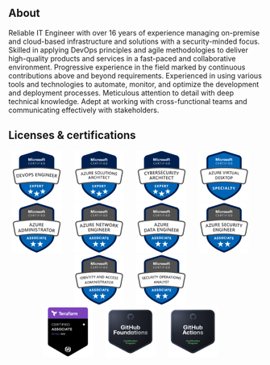 ## About

Reliable IT Engineer with over 16 years of experience managing on-premise and cloud-based infrastructure and solutions with a security-minded focus. Skilled in applying DevOps principles and agile methodologies to deliver high-quality products and services in a fast-paced and collaborative environment. Progressive experience in the field marked by continuous contributions above and beyond requirements. Experienced in using various tools and technologies to automate, monitor, and optimize the development and deployment processes. Meticulous attention to detail with deep technical knowledge. Adept at working with cross-functional teams and communicating effectively with stakeholders.

## Licenses & certifications

<div align="center">
<a href="https://learn.microsoft.com/api/credentials/share/en-us/RomanRabodzei/4F48A8397F604892?sharingId=B3C1155BC65B52A1" style="margin-right: 20px;">
<img src="./azure-devops-engineer-expert.png" alt="Azure DevOps Engineer Expert" width="100" height="100"></a>
<a href="https://learn.microsoft.com/api/credentials/share/en-us/RomanRabodzei/977678304216884B?sharingId=B3C1155BC65B52A1" style="margin-right: 20px;">
<img src="./azure-solutions-architect-expert.png" alt="Azure Solutions Architect Expert" width="100" height="100"></a>
<a href="https://learn.microsoft.com/api/credentials/share/en-us/RomanRabodzei/AB0829F37921442E?sharingId=B3C1155BC65B52A1" style="margin-right: 20px;">
<img src="./azure-cybersecurity-architect-exper.png" alt="Azure Cybersecurity Architect Expert" width="100" height="100"></a>
<a href="https://learn.microsoft.com/api/credentials/share/en-us/RomanRabodzei/185BD79D4B1F186B?sharingId=B3C1155BC65B52A1" style="margin-right: 20px;">
<img src="./azure-virtual-desktop-specialty.png" alt="Azure Virtual Desktop Specialty" width="100" height="100"></a>
</div>

<div align="center">
<a href="https://learn.microsoft.com/api/credentials/share/en-us/RomanRabodzei/AC60B90FD780DE2E?sharingId=B3C1155BC65B52A1" style="margin-right: 20px;">
<img src="./azure-administrator-associate.png" alt="Azure Administrator Associate" width="100" height="100"></a>
<a href="https://learn.microsoft.com/api/credentials/share/en-us/RomanRabodzei/BE0BFA3983B667C2?sharingId=B3C1155BC65B52A1" style="margin-right: 20px;">
<img src="./azure-network-engineer-associate.png" alt="Azure Network Engineer Associate" width="100" height="100"></a>
<a href="https://learn.microsoft.com/api/credentials/share/en-us/RomanRabodzei/9D7DF5C09F3B647C?sharingId=B3C1155BC65B52A1" style="margin-right: 20px;">
<img src="./azure-data-engineer-associate.png" alt="Azure Data Engineer Associate" width="100" height="100"></a>
<a href="https://learn.microsoft.com/api/credentials/share/en-us/RomanRabodzei/82A596ACA31366A7?sharingId=B3C1155BC65B52A1" style="margin-right: 20px;">
<img src="./azure-security-engineer-associate.png" alt="Azure Security Engineer Associate" width="100" height="100"></a>
<a href="https://learn.microsoft.com/api/credentials/share/en-us/RomanRabodzei/F7D70FE59B762680?sharingId=B3C1155BC65B52A1" style="margin-right: 20px;">
<img src="./azure-identity-and-access-administrator-associate.png" alt="Azure Identity and Access Administrator Associate" width="100" height="100"></a>
<a href="https://learn.microsoft.com/api/credentials/share/en-us/RomanRabodzei/31872132664101B9?sharingId=B3C1155BC65B52A1" style="margin-right: 20px;">
<img src="./azure-security-operations-analyst-associate.png" alt="Azure Security Operations Analyst Associate" width="100" height="100"></a>
</div>

<div align="center">
<a href="https://www.credly.com/earner/earned/badge/59919c2a-362e-40e6-9b17-727ae7127c17" style="margin-right: 20px;">
<img src="./hashicorp-certified-terraform-associate-003.png" alt="HashiCorp Certified: Terraform Associate" width="100" height="100"></a>
<a href="https://www.credly.com/earner/earned/badge/8932b5c9-712d-4c55-943b-801e9509928a" style="margin-right: 20px;">
<img src="./github-foundations.png" alt="GitHub Foundations" width="100" height="100"></a>
<a href="https://www.credly.com/earner/earned/badge/a1441f60-5e8f-4a3a-b621-13928524a993" style="margin-right: 20px;">
<img src="./github-actions.png" alt="GitHub Actions" width="100" height="100"></a>
</div>

<!-- <div align="center">
<a href="https://www.credly.com/earner/earned/badge/9fcc65c3-0aa6-4eca-a161-eafcbb7f02fb">
  <img src="./aws-certified-sysops-administrator-associate.png" alt="AWS Certified SysOps Administrator Associate" width="100" height="100">
</a>
</div> -->
